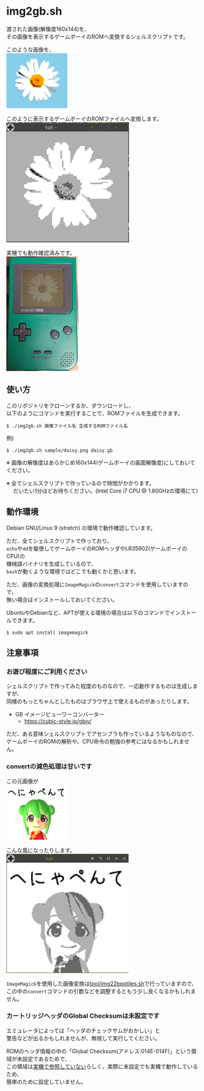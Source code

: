 # img2gb.sh

渡された画像(解像度160x144)を、  
その画像を表示するゲームボーイのROMへ変換するシェルスクリプトです。

このような画像を、  
![元画像](sample/daisy.png)

このように表示するゲームボーイのROMファイルへ変換します。  
![エミュレータ上での実行の様子](.docimg/daisy_on_emu.png)

実機でも動作確認済みです。  
![実機上での実行の様子](.docimg/daisy_on_gb.jpg)

## 使い方

このリポジトリをクローンするか、ダウンロードし、  
以下のようにコマンドを実行することで、ROMファイルを生成できます。

```shell
$ ./img2gb.sh 画像ファイル名 生成するROMファイル名
```

例)
```shell
$ ./img2gb.sh sample/daisy.png daisy.gb
```

※ 画像の解像度はあらかじめ160x144(ゲームボーイの画面解像度)にしておいてください。

※ 全てシェルスクリプトで作っているので時間がかかります。  
　 だいたい1分ほどお待ちください。(Intel Core i7 CPU @ 1.80GHzの環境にて)

## 動作環境

Debian GNU/Linux 9 (stretch) の環境で動作確認しています。

ただ、全てシェルスクリプトで作っており、  
`echo`や`dd`を駆使してゲームボーイのROMヘッダやLR35902(ゲームボーイのCPU)の  
機械語バイナリを生成しているので、  
`bash`が動くような環境ではどこでも動くかと思います。

ただ、画像の変換処理に`ImageMagick`の`convert`コマンドを使用していますので、  
無い場合はインストールしておいてください。

UbuntuやDebianなど、APTが使える環境の場合は以下のコマンドでインストールできます。

```shell
$ sudo apt install imagemagick
```

## 注意事項
### お遊び程度にご利用ください

シェルスクリプトで作ってみた程度のものなので、一応動作するものは生成しますが、  
同様のもっとちゃんとしたものはブラウザ上で使えるものがあったりします。

- GB イメージビューワーコンバーター
	- https://cubic-style.jp/gbiv/

ただ、ある意味シェルスクリプトでアセンブラも作っているようなものなので、  
ゲームボーイのROMの解析や、CPU命令の勉強の参考にはなるかもしれません。

### convertの減色処理は甘いです

この元画像が  
![元画像2](.docimg/yua.png)

こんな風になったりします。  
![元画像2のエミュレータ上での実行の様子](.docimg/yua_on_emu.png)

`ImageMagick`を使用した画像変換は[tool/img22bpptiles.sh](tool/img22bpptiles.sh)で行っていますので、  
この中の`convert`コマンドの引数などを調整するともう少し良くなるかもしれません。

### カートリッジヘッダのGlobal Checksumは未設定です

エミュレータによっては「ヘッダのチェックサムがおかしい」と  
警告などが出るかもしれませんが、無視して実行してください。

ROMのヘッダ情報の中の「Global Checksum(アドレス:014E-014F)」という領域が未設定であるためで、  
この領域は[実機で参照していない](http://bgb.bircd.org/pandocs.htm#thecartridgeheader)らしく、実際に未設定でも実機で動作しているため、  
簡単のために設定していません。
